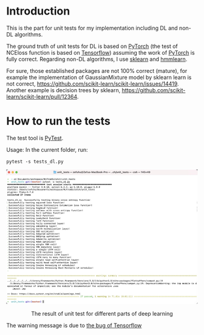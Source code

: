 # Introduction

This is the part for unit tests for my implementation including DL and non-DL algorithms.

The ground truth of unit tests for DL is based on [PyTorch](https://pytorch.org/) (the test of NCEloss function is based on [Tensorflow](https://www.tensorflow.org/)) assuming the work of [PyTorch](https://pytorch.org/) is fully correct. Regarding non-DL algorithms, I use [sklearn](https://scikit-learn.org/stable/) and [hmmlearn](https://github.com/hmmlearn/hmmlearn).

For sure, those established packages are not 100% correct (mature), for example the implementation of GaussianMixture model by sklearn learn
is not correct, https://github.com/scikit-learn/scikit-learn/issues/14419. Another example is decision trees by sklearn, https://github.com/scikit-learn/scikit-learn/pull/12364.

# How to run the tests

The test tool is [PyTest](https://docs.pytest.org/en/stable/).

Usage:
In the current folder, run:
```
pytest -s tests_dl.py
```
<p align="center">
<img src="/images/unit_test.png">
</p>
<p align="center">
    The result of unit test for different parts of deep learning
</p>

The warning message is due to [the bug of Tensorflow](https://github.com/tensorflow/tensorflow/issues/31412)
